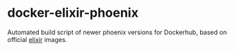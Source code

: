 # docker-elixir-phoenix
Automated build script of newer phoenix versions for Dockerhub, based on official [elixir](https://hub.docker.com/_/elixir) images.
